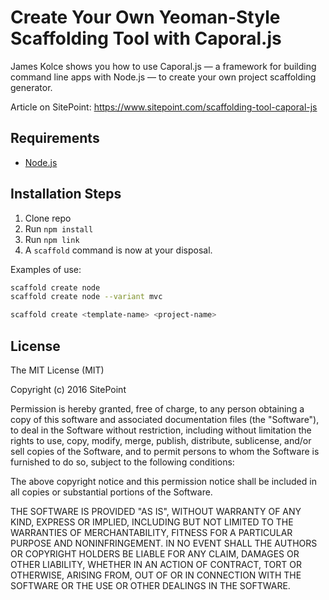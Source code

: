 # Create Your Own Yeoman-Style Scaffolding Tool with Caporal.js

James Kolce shows you how to use Caporal.js — a framework for building command line apps with Node.js — to create your own project scaffolding generator.

Article on SitePoint: https://www.sitepoint.com/scaffolding-tool-caporal-js

## Requirements

* [Node.js](http://nodejs.org/)

## Installation Steps

1. Clone repo
2. Run `npm install`
3. Run `npm link`
4. A `scaffold` command is now at your disposal.

Examples of use:

```bash
scaffold create node
scaffold create node --variant mvc

scaffold create <template-name> <project-name>
```

## License

The MIT License (MIT)

Copyright (c) 2016 SitePoint

Permission is hereby granted, free of charge, to any person obtaining a copy of this software and associated documentation files (the "Software"), to deal in the Software without restriction, including without limitation the rights to use, copy, modify, merge, publish, distribute, sublicense, and/or sell copies of the Software, and to permit persons to whom the Software is furnished to do so, subject to the following conditions:

The above copyright notice and this permission notice shall be included in all copies or substantial portions of the Software.

THE SOFTWARE IS PROVIDED "AS IS", WITHOUT WARRANTY OF ANY KIND, EXPRESS OR IMPLIED, INCLUDING BUT NOT LIMITED TO THE WARRANTIES OF MERCHANTABILITY, FITNESS FOR A PARTICULAR PURPOSE AND NONINFRINGEMENT. IN NO EVENT SHALL THE AUTHORS OR COPYRIGHT HOLDERS BE LIABLE FOR ANY CLAIM, DAMAGES OR OTHER LIABILITY, WHETHER IN AN ACTION OF CONTRACT, TORT OR OTHERWISE, ARISING FROM, OUT OF OR IN CONNECTION WITH THE SOFTWARE OR THE USE OR OTHER DEALINGS IN THE SOFTWARE.
